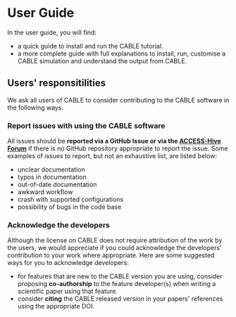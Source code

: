 # User Guide

In the user guide, you will find:

- a quick guide to install and run the CABLE tutorial.
- a more complete guide with full explanations to install, run, customise a CABLE simulation and understand the output from CABLE.

## Users' responsitilities

We ask all users of CABLE to consider contributing to the CABLE software in the following ways.

### Report issues with using the CABLE software

All issues should be **reported via a GitHub Issue or via the [ACCESS-Hive Forum][hive-forum-cable]** if there is no GitHub repository appropriate to report the issue. Some examples of issues to report, but not an exhaustive list, are listed below:

- unclear documentation
- typos in documentation
- out-of-date documentation
- awkward workflow
- crash with supported configurations
- possibility of bugs in the code base

### Acknowledge the developers

Although the license on CABLE does not require attribution of the work by the users, we would appreciate if you could acknowledge the developers' contribution to your work where appropriate. Here are some suggested ways for you to acknowledge developers:

- for features that are new to the CABLE version you are using, consider proposing **co-authorship** to the feature developer(s) when writing a scientific paper using that feature.
- consider **citing** the CABLE released version in your papers' references using the appropriate DOI.

[hive-forum-cable]: https://forum.access-hive.org.au/c/land/cable/18
